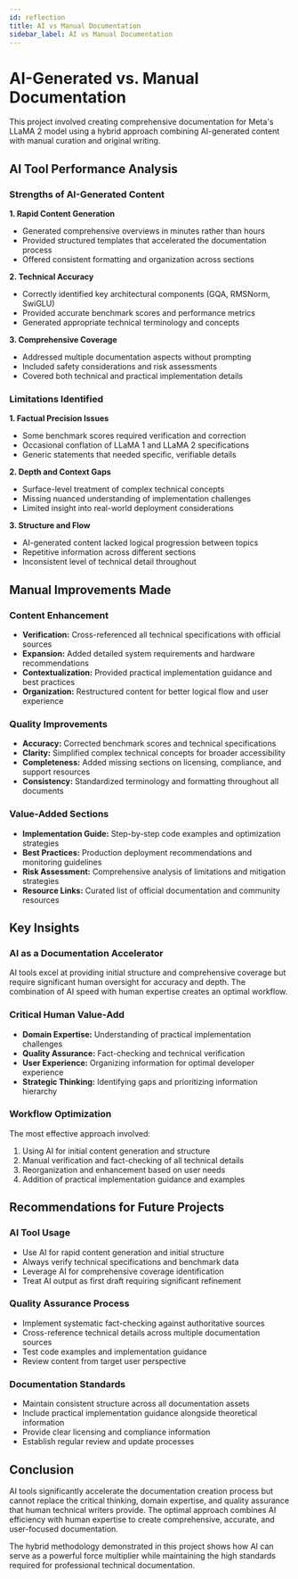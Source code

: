 ```yaml
---
id: reflection
title: AI vs Manual Documentation
sidebar_label: AI vs Manual Documentation
---
```


# AI-Generated vs. Manual Documentation

This project involved creating comprehensive documentation for Meta's LLaMA 2 model using a hybrid approach combining AI-generated content with manual curation and original writing.

## AI Tool Performance Analysis

### Strengths of AI-Generated Content

**1. Rapid Content Generation**
- Generated comprehensive overviews in minutes rather than hours
- Provided structured templates that accelerated the documentation process
- Offered consistent formatting and organization across sections

**2. Technical Accuracy**
- Correctly identified key architectural components (GQA, RMSNorm, SwiGLU)
- Provided accurate benchmark scores and performance metrics
- Generated appropriate technical terminology and concepts

**3. Comprehensive Coverage**
- Addressed multiple documentation aspects without prompting
- Included safety considerations and risk assessments
- Covered both technical and practical implementation details

### Limitations Identified

**1. Factual Precision Issues**
- Some benchmark scores required verification and correction
- Occasional conflation of LLaMA 1 and LLaMA 2 specifications
- Generic statements that needed specific, verifiable details

**2. Depth and Context Gaps**
- Surface-level treatment of complex technical concepts
- Missing nuanced understanding of implementation challenges
- Limited insight into real-world deployment considerations

**3. Structure and Flow**
- AI-generated content lacked logical progression between topics
- Repetitive information across different sections
- Inconsistent level of technical detail throughout

## Manual Improvements Made

### Content Enhancement
- **Verification:** Cross-referenced all technical specifications with official sources
- **Expansion:** Added detailed system requirements and hardware recommendations
- **Contextualization:** Provided practical implementation guidance and best practices
- **Organization:** Restructured content for better logical flow and user experience

### Quality Improvements
- **Accuracy:** Corrected benchmark scores and technical specifications
- **Clarity:** Simplified complex technical concepts for broader accessibility
- **Completeness:** Added missing sections on licensing, compliance, and support resources
- **Consistency:** Standardized terminology and formatting throughout all documents

### Value-Added Sections
- **Implementation Guide:** Step-by-step code examples and optimization strategies
- **Best Practices:** Production deployment recommendations and monitoring guidelines
- **Risk Assessment:** Comprehensive analysis of limitations and mitigation strategies
- **Resource Links:** Curated list of official documentation and community resources

## Key Insights

### AI as a Documentation Accelerator
AI tools excel at providing initial structure and comprehensive coverage but require significant human oversight for accuracy and depth. The combination of AI speed with human expertise creates an optimal workflow.

### Critical Human Value-Add
- **Domain Expertise:** Understanding of practical implementation challenges
- **Quality Assurance:** Fact-checking and technical verification
- **User Experience:** Organizing information for optimal developer experience
- **Strategic Thinking:** Identifying gaps and prioritizing information hierarchy

### Workflow Optimization
The most effective approach involved:
1. Using AI for initial content generation and structure
2. Manual verification and fact-checking of all technical details
3. Reorganization and enhancement based on user needs
4. Addition of practical implementation guidance and examples

## Recommendations for Future Projects

### AI Tool Usage
- Use AI for rapid content generation and initial structure
- Always verify technical specifications and benchmark data
- Leverage AI for comprehensive coverage identification
- Treat AI output as first draft requiring significant refinement

### Quality Assurance Process
- Implement systematic fact-checking against authoritative sources
- Cross-reference technical details across multiple documentation sources
- Test code examples and implementation guidance
- Review content from target user perspective

### Documentation Standards
- Maintain consistent structure across all documentation assets
- Include practical implementation guidance alongside theoretical information
- Provide clear licensing and compliance information
- Establish regular review and update processes

## Conclusion

AI tools significantly accelerate the documentation creation process but cannot replace the critical thinking, domain expertise, and quality assurance that human technical writers provide. The optimal approach combines AI efficiency with human expertise to create comprehensive, accurate, and user-focused documentation.

The hybrid methodology demonstrated in this project shows how AI can serve as a powerful force multiplier while maintaining the high standards required for professional technical documentation.
